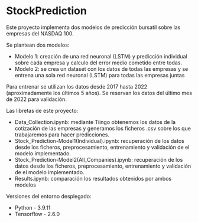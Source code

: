 # StockPrediction

Este proyecto implementa dos modelos de predicción bursatil sobre las empresas del NASDAQ 100.

Se plantean dos modelos:
- Modelo 1: creación de una red neuronal (LSTM) y predicción individual sobre cada empresa y calculo del error medio cometido entre todas.
- Modelo 2: se crea un dataset con los datos de todas las empresas y se entrena una sola red neuronal (LSTM) para todas las empresas juntas

Para entrenar se utilizan los datos desde 2017 hasta 2022 (aproximadamente los últimos 5 años). Se reservan los datos del último mes de 2022 para validación.


Las libretas de este proyecto:
- Data_Collection.ipynb: mediante Tiingo obtenemos los datos de la cotización de las empresas y generamos los ficheros .csv sobre los que trabajaremos para hacer predicciones.
- Stock_Prediction-Model1(Individual).ipynb: recuperación de los datos desde los ficheros, preprocesamiento, entrenamiento y validación de el modelo implementado.
- Stock_Prediction-Model2(All_Companies).ipynb: recuperación de los datos desde los ficheros, preprocesamiento, entrenamiento y validación de el modelo implementado.
- Results.ipynb: comparación los resultados obtenidos por ambos modelos


Versiones del entorno desplegado: 
- Python - 3.9.11
- Tensorflow - 2.6.0
